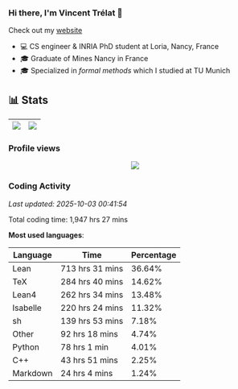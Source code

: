 ### Hi there, I'm Vincent Trélat 👋

Check out my [website](https://vtrelat.github.io)

-   💻 CS engineer & INRIA PhD student at Loria, Nancy, France
-   🎓 Graduate of Mines Nancy in France
-   🎓 Specialized in _formal methods_ which I studied at TU Munich

## 📊 **Stats**

| <img align="center" src="https://readme-stats.clckblog.space/api?username=VTrelat&show_icons=true&include_all_commits=true&theme=tokyonight&hide_border=true" /> | <img align="center" src="https://readme-stats.clckblog.space/api/top-langs/?username=VTrelat&layout=compact&theme=tokyonight&hide_border=true" /> |
| ---------------------------------------------------------------------------------------------------------------------------------------------------------------- | ------------------------------------------------------------------------------------------------------------------------------------------------- |

### Profile views

<p align="center">
 <img src="https://profile-counter.glitch.me/VTrelat/count.svg" />
</p>

<!--automations-->
### Coding Activity
_Last updated: 2025-10-03 00:41:54_

Total coding time: 1,947 hrs 27 mins

**Most used languages**:

| Language | Time | Percentage |
| ------------- | ------------- | ------------- |
| Lean | 713 hrs 31 mins | 36.64% |
| TeX | 284 hrs 40 mins | 14.62% |
| Lean4 | 262 hrs 34 mins | 13.48% |
| Isabelle | 220 hrs 24 mins | 11.32% |
| sh | 139 hrs 53 mins | 7.18% |
| Other | 92 hrs 18 mins | 4.74% |
| Python | 78 hrs 1 min | 4.01% |
| C++ | 43 hrs 51 mins | 2.25% |
| Markdown | 24 hrs 4 mins | 1.24% |

